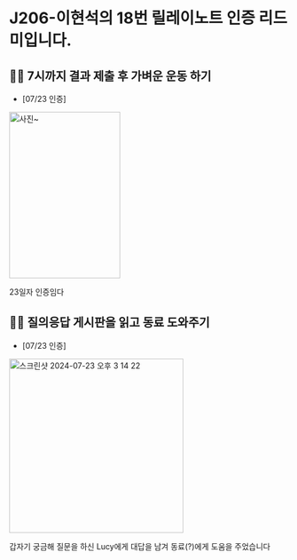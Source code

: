# J206-이현석의 18번 릴레이노트 인증 리드미입니다.

## 🏃‍♂️ 7시까지 결과 제출 후 가벼운 운동 하기
- [07/23 인증]

<img width="200" height="300" alt="사진~" src="https://github.com/user-attachments/assets/9f6fa143-12f1-474c-9345-bd649f28e50f">

23일자 인증임다


## 👩‍🏫 질의응답 게시판을 읽고 동료 도와주기
- [07/23 인증] 

<img width="314" alt="스크린샷 2024-07-23 오후 3 14 22" src="https://github.com/user-attachments/assets/a0f9af87-5c2f-4862-956f-0e189cea9536">

갑자기 궁금해 질문을 하신 Lucy에게 대답을 남겨 동료(?)에게 도움을 주었습니다
